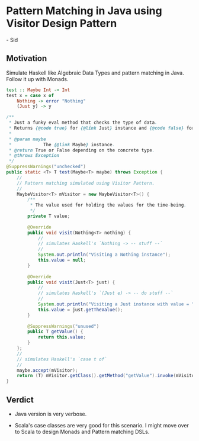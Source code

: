 # Pattern Matching in Java using Visitor Design Pattern

\- Sid

## Motivation

Simulate Haskell like Algebraic Data Types and pattern matching in Java. Follow it up with Monads.

```haskell
test :: Maybe Int -> Int
test x = case x of
	Nothing -> error "Nothing"
	(Just y) -> y
```

```java
/**
 * Just a funky eval method that checks the type of data.
 * Returns {@code true} for {@link Just} instance and {@code false} for {@link Nothing} instance.
 * 
 * @param maybe
 *            The {@link Maybe} instance.
 * @return True or False depending on the concrete type.
 * @throws Exception
 */
@SuppressWarnings("unchecked")
public static <T> T test(Maybe<T> maybe) throws Exception {
    //
    // Pattern matching simulated using Visitor Pattern.
    //
    MaybeVisitor<T> mVisitor = new MaybeVisitor<T>() {
        /**
         * The value used for holding the values for the time-being.
         */
        private T value;
        
        @Override
        public void visit(Nothing<T> nothing) {
            //
            // simulates Haskell's `Nothing -> -- stuff --`
            //
            System.out.println("Visiting a Nothing instance");
            this.value = null;
        }
        
        @Override
        public void visit(Just<T> just) {
            //
            // simulates Haskell's `(Just e) -> -- do stuff --`
            //
            System.out.println("Visiting a Just instance with value = " + just.getTheValue());
            this.value = just.getTheValue();
        }
        
        @SuppressWarnings("unused")
        public T getValue() {
            return this.value;
        }
    };
    //
    // simulates Haskell's `case t of`
    //
    maybe.accept(mVisitor);
    return (T) mVisitor.getClass().getMethod("getValue").invoke(mVisitor);
}
```

## Verdict

* Java version is very verbose. 

* Scala's case classes are very good for this scenario. I might move over to Scala to design Monads and Pattern matching DSLs.